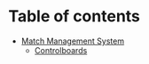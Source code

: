 # Table of contents

* [Match Management System](README.md)
  * [Controlboards](match-management-system/controlboards.md)
